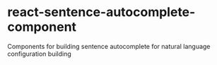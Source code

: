 # react-sentence-autocomplete-component
Components for building sentence autocomplete for natural language configuration building
